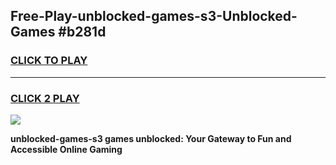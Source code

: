 
## Free-Play-unblocked-games-s3-Unblocked-Games #b281d
<h3>
<a href="https://news.freeplayer.one?title=unblocked-games-s3&ref=8M">CLICK TO PLAY</a></h3>
<hr>

<h3>
<a href="https://news.freeplayer.one?title=unblocked-games-s3&ref=8M">CLICK 2 PLAY</a>
  
</h3>

<a href="https://news.freeplayer.one?title=unblocked-games-s3&ref=8M"><img src="https://clearcache.store/games.png"></a>


**unblocked-games-s3 games unblocked: Your Gateway to Fun and Accessible Online Gaming**
